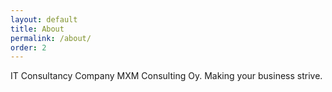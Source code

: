 ```yaml
---
layout: default
title: About
permalink: /about/
order: 2
---
```


IT Consultancy Company MXM Consulting Oy. Making your business strive.
